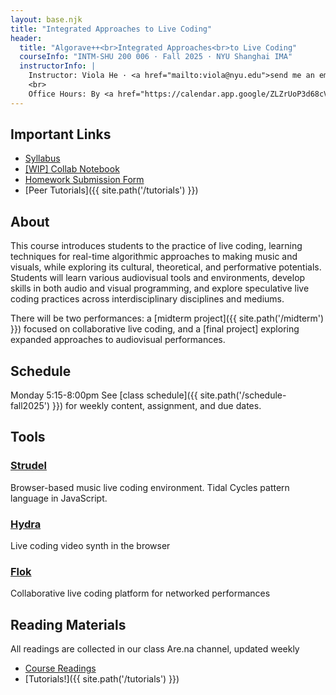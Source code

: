 ```yaml
---
layout: base.njk
title: "Integrated Approaches to Live Coding"
header:
  title: "Algorave++<br>Integrated Approaches<br>to Live Coding"
  courseInfo: "INTM-SHU 200 006 · Fall 2025 · NYU Shanghai IMA"
  instructorInfo: |
    Instructor: Viola He · <a href="mailto:viola@nyu.edu">send me an email</a>
    <br>
    Office Hours: By <a href="https://calendar.app.google/ZLZrUoP3d68cVgNh8" target="_blank">appointment</a><br>
---
```


## Important Links

- [Syllabus](https://docs.google.com/document/d/1as0mChvEE1aiIQ25Vb9vJCI3FbdFj16FWGIggYYNbsg/edit?tab=t.0)
- [[WIP] Collab Notebook](https://pad.riseup.net/p/ialc-f25-keep)
- [Homework Submission Form](https://forms.gle/PLn54uDV8ZCU9uCB8)
- [Peer Tutorials]({{ site.path('/tutorials') }})

## About

This course introduces students to the practice of live coding, learning techniques for real-time algorithmic approaches to making music and visuals, while exploring its cultural, theoretical, and performative potentials. Students will learn various audiovisual tools and environments, develop skills in both audio and visual programming, and explore speculative live coding practices across interdisciplinary disciplines and mediums.

There will be two performances: a [midterm project]({{ site.path('/midterm') }}) focused on collaborative live coding, and a [final project] exploring expanded approaches to audiovisual performances.

## Schedule

Monday 5:15-8:00pm
See [class schedule]({{ site.path('/schedule-fall2025') }}) for weekly content, assignment, and due dates.

## Tools

<div class="tools-list">
<div class="tool-item">
<h3><a href="https://strudel.cc/">Strudel</a></h3>
<p>Browser-based music live coding environment. Tidal Cycles pattern language in JavaScript.</p>
</div>
<div class="tool-item">
<h3><a href="https://hydra.ojack.xyz/">Hydra</a></h3>
<p>Live coding video synth in the browser</p>
</div>
<div class="tool-item">
<h3><a href="https://flok.cc/">Flok</a></h3>
<p>Collaborative live coding platform for networked performances</p>
</div>
</div>

## Reading Materials

All readings are collected in our class Are.na channel, updated weekly

- [Course Readings](https://www.are.na/viola-he/integrated-approaches-to-live-coding)
- [Tutorials!]({{ site.path('/tutorials') }})
